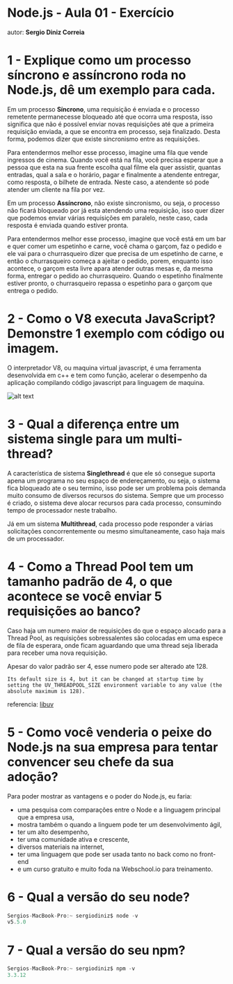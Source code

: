 # Node.js - Aula 01 - Exercício
autor: **Sergio Diniz Correia**

# 1 - Explique como um processo síncrono e assíncrono roda no Node.js, dê um exemplo para cada.
Em um processo **Síncrono**, uma requisição é enviada e o processo remetente permanecesse bloqueado até que ocorra uma resposta, isso significa que não é possível enviar novas requisições até que a primeira requisição enviada, a que se encontra em processo, seja finalizado. Desta forma, podemos dizer que existe sincronismo entre as requisições.

Para entendermos melhor esse processo, imagine uma fila que vende ingressos de cinema. Quando você está na fila, você precisa esperar que a pessoa que esta na sua frente escolha qual filme ela quer assistir, quantas entradas, qual a sala e o horário, pagar e finalmente a atendente entregar, como resposta, o bilhete de entrada. Neste caso, a atendente só pode atender um cliente na fila por vez.

Em um processo **Assíncrono**, não existe sincronismo, ou seja, o processo não ficará bloqueado por já esta atendendo uma requisição, isso quer dizer que podemos enviar várias requisições em paralelo, neste caso, cada resposta é enviada quando estiver pronta.

Para entendermos melhor esse processo, imagine que você está em um bar e quer comer um espetinho e carne, você chama o garçom, faz o pedido e ele vai para o churrasqueiro dizer que precisa de um espetinho de carne, e então o churrasqueiro começa a ajeitar o pedido, porem, enquanto isso acontece, o garçom esta livre apara atender outras mesas e, da mesma forma, entregar o pedido ao churrasqueiro. Quando o espetinho finalmente estiver pronto, o churrasqueiro repassa o espetinho para o garçom que entrega o pedido.


# 2 - Como o V8 executa JavaScript? Demonstre 1 exemplo com código ou imagem.
O interpretador V8, ou maquina virtual javascript, é uma ferramenta desenvolvida em c++ e tem como função, acelerar o desempenho da aplicação compilando código javascript para linguagem de maquina.

![alt text](http://image.slidesharecdn.com/wherenode-140123132101-phpapp02/95/where-nodejs-meets-ios-54-638.jpg)


# 3 - Qual a diferença entre um sistema single para um multi-thread?
A característica de sistema **Singlethread** é que ele só consegue suporta apena um programa no seu espaço de endereçamento, ou seja, o sistema fica bloqueado ate o seu termino, isso pode ser um problema pois demanda muito consumo de diversos recursos do sistema. Sempre que um processo é criado, o sistema deve alocar recursos para cada processo, consumindo tempo de processador neste trabalho. 

Já em um sistema **Multithread**, cada processo pode responder a várias solicitações concorrentemente ou mesmo simultaneamente, caso haja mais de um processador.


# 4 - Como a Thread Pool tem um tamanho padrão de 4, o que acontece se você enviar 5 requisições ao banco?
Caso haja um numero maior de requisições do que o espaço alocado para a Thread Pool, as requisições sobressalentes são colocadas em uma espece de fila de esperara, onde ficam aguardando que uma thread seja liberada para receber uma nova requisição.

Apesar do valor padrão ser 4, esse numero pode ser alterado ate 128.

```
Its default size is 4, but it can be changed at startup time by setting the UV_THREADPOOL_SIZE environment variable to any value (the absolute maximum is 128).
```
referencia: [libuv](http://docs.libuv.org/en/v1.x/threadpool.html)

# 5 - Como você venderia o peixe do Node.js na sua empresa para tentar convencer seu chefe da sua adoção?
Para poder mostrar as vantagens e o poder do Node.js, eu faria:
+ uma pesquisa com comparações entre o Node e a linguagem principal que a empresa usa, 
+ mostra também o quando a linguem pode ter um desenvolvimento ágil, 
+ ter um alto desempenho, 
+ ter uma comunidade ativa e crescente, 
+ diversos materiais na internet, 
+ ter uma linguagem que pode ser usada tanto no back como no front-end 
+ e um curso gratuito e muito foda na Webschool.io para treinamento.



# 6 - Qual a versão do seu node?
```javascript
Sergios-MacBook-Pro:~ sergiodiniz$ node -v
v5.5.0

```


# 7 - Qual a versão do seu npm?
```javascript
Sergios-MacBook-Pro:~ sergiodiniz$ npm -v
3.3.12

```